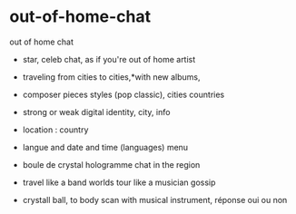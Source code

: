 # out-of-home-chat
out of home chat
- star, celeb chat, as if you're out of home artist
- traveling from cities to cities,*with new albums,
- composer pieces styles (pop classic), cities countries
- strong or weak digital identity, city, info
- location : country
- langue and date and time (languages) menu
- boule de crystal hologramme chat in the region
- travel like a band worlds tour like a musician gossip

- crystall ball, to body scan with musical instrument, réponse oui ou non
